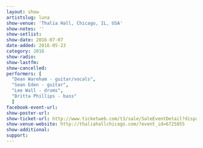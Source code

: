 ```yaml
---
layout: show
artistslug: luna
show-venue: 'Thalia Hall, Chicago, IL, USA'
show-notes: ''
show-setlist: 
show-date: 2016-07-07
date-added: 2016-05-23
category: 2016
show-radio: 
show-lastfm: 
show-cancelled: 
performers: [
  "Dean Wareham - guitar/vocals",
  "Sean Eden - guitar",
  "Lee Wall - drums",
  "Britta Phillips - bass"
  ]
facebook-event-url: 
show-poster-url: 
show-ticket-url: http://www.ticketweb.com/t3/sale/SaleEventDetail?dispatch=loadSelectionData&eventId=6725855&pl=thalia
show-venue-website: http://thaliahallchicago.com/?event_id=6725855
show-additional: 
support:
---
```

